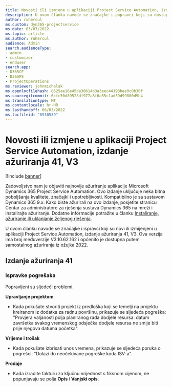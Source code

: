 ```yaml
---
title: Novosti ili izmjene u aplikaciji Project Service Automation, izdanje ažuriranja 41, V3
description: U ovom članku navode se značajke i popravci koji su dostupni u aplikaciji Microsoft Dynamics 365 Project Service Automation, izdanje ažuriranja 41, V3.
author: ruhercul
ms.custom: dyn365-projectservice
ms.date: 03/07/2022
ms.topic: article
ms.author: ruhercul
audience: Admin
search.audienceType:
- admin
- customizer
- enduser
search.app:
- D365CE
- D365PS
- ProjectOperations
ms.reviewer: johnmichalak
ms.openlocfilehash: 8625ae16e45da30614b3a3eec44193bee0c0b36f
ms.sourcegitcommit: 6cfc50d89528df977a8f6a55c1ad39d99800d9b4
ms.translationtype: MT
ms.contentlocale: hr-HR
ms.lasthandoff: 06/03/2022
ms.locfileid: "8930539"
---
```

# <a name="whats-new-or-changed-in-project-service-automation-update-release-41-v3"></a>Novosti ili izmjene u aplikaciji Project Service Automation, izdanje ažuriranja 41, V3

[!include [banner](../includes/psa-now-project-operations.md)]

Zadovoljstvo nam je objaviti najnovije ažuriranje aplikacije Microsoft Dynamics 365 Project Service Automation. Ovo izdanje uključuje neka bitna poboljšanja kvalitete, značajki i upotrebljivosti. Kompatibilno je sa sustavom Dynamics 365 9.x. Kako biste ažurirali na ovo izdanje, posjetite stranicu Centar za administratore za rješenja sustava Dynamics 365 na mreži i instalirajte ažuriranje. Dodatne informacije potražite u članku [Instaliranje, ažuriranje ili uklanjanje željenog rješenja](/power-platform/admin/install-remove-preferred-solution).

U ovom članku navode se značajke i ispravci koji su novi ili izmijenjeni u aplikaciji Project Service Automation, izdanje ažuriranja 41, V3. Ova verzija ima broj međuverzije V3.10.62.162 i općenito je dostupna putem samostalnog ažuriranja iz ožujka 2022.

## <a name="update-release-41"></a>Izdanje ažuriranja 41

### <a name="bug-fixes"></a>Ispravke pogrešaka

Popravljeni su sljedeći problemi.

**Upravljanje projektom**
- Kada pokušate stvoriti projekt iz predloška koji se temelji na projektu kreiranom iz dodatka za radnu površinu, prikazuje se sljedeća pogreška: "Provjera valjanosti polja planiranog rada dodjele resursa: datum završetka svakog vremenskog odsječka dodjele resursa ne smije biti prije njegova datuma početka".

**Vrijeme i trošak**
- Kada pokušate izbrisati unos vremena, prikazuje se sljedeća poruka o pogrešci: "Dolazi do neočekivane pogreške koda ISV-a".

**Prodaje**
- Kada izradite fakturu za ključnu vrijednost s fiksnom cijenom, ne popunjavaju se polja **Opis** i **Vanjski opis**. 
